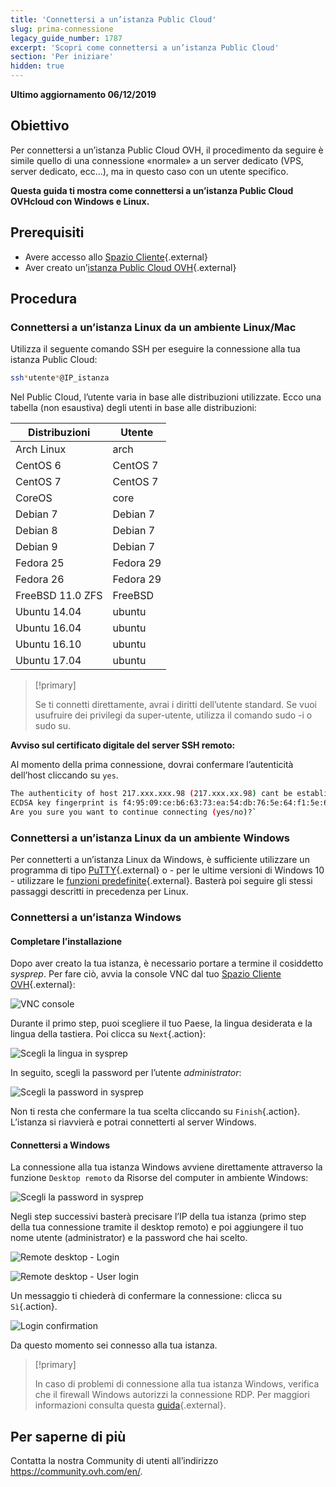 ```yaml
---
title: 'Connettersi a un’istanza Public Cloud'
slug: prima-connessione
legacy_guide_number: 1787
excerpt: 'Scopri come connettersi a un’istanza Public Cloud'
section: 'Per iniziare'
hidden: true
---
```


**Ultimo aggiornamento 06/12/2019**

## Obiettivo

Per connettersi a un’istanza Public Cloud OVH, il procedimento da seguire è simile quello di una connessione «normale» a un server dedicato (VPS, server dedicato, ecc…), ma in questo caso con un utente specifico.

**Questa guida ti mostra come connettersi a un’istanza Public Cloud OVHcloud con Windows e Linux.**

## Prerequisiti

* Avere accesso allo [Spazio Cliente](https://www.ovh.com/auth/?action=gotomanager&from=https://www.ovh.it/&ovhSubsidiary=it){.external}
* Aver creato un’[istanza Public Cloud OVH](https://www.ovhcloud.com/it/public-cloud/){.external}

## Procedura

### Connettersi a un’istanza Linux da un ambiente Linux/Mac

Utilizza il seguente comando SSH per eseguire la connessione alla tua istanza Public Cloud:

```sh
ssh*utente*@IP_istanza
```

Nel Public Cloud, l’utente varia in base alle distribuzioni utilizzate. Ecco una tabella (non esaustiva) degli utenti in base alle distribuzioni:

|Distribuzioni|Utente|
|---|---|
|Arch Linux|arch|
|CentOS 6|CentOS 7|
|CentOS 7|CentOS 7|
|CoreOS|core|
|Debian 7|Debian 7|
|Debian 8|Debian 7|
|Debian 9|Debian 7|
|Fedora 25|Fedora 29|
|Fedora 26|Fedora 29|
|FreeBSD 11.0 ZFS|FreeBSD|
|Ubuntu 14.04|ubuntu|
|Ubuntu 16.04|ubuntu|
|Ubuntu 16.10|ubuntu|
|Ubuntu 17.04|ubuntu|

> [!primary]
>
> Se ti connetti direttamente, avrai i diritti dell’utente standard. Se vuoi usufruire dei privilegi da super-utente, utilizza il comando sudo -i o sudo su.
>


**Avviso sul certificato digitale del server SSH remoto:**


Al momento della prima connessione, dovrai confermare l’autenticità dell’host cliccando su `yes`.

```sh
The authenticity of host 217.xxx.xxx.98 (217.xxx.xx.98) cant be established.
ECDSA key fingerprint is f4:95:09:ce:b6:63:73:ea:54:db:76:5e:64:f1:5e:6d.
Are you sure you want to continue connecting (yes/no)?`
```


### Connettersi a un’istanza Linux da un ambiente Windows

Per connetterti a un’istanza Linux da Windows, è sufficiente utilizzare un programma di tipo [PuTTY](https://www.putty.org/){.external} o - per le ultime versioni di Windows 10 - utilizzare le [funzioni predefinite](https://docs.microsoft.com/en-us/windows/wsl/about){.external}. Basterà poi seguire gli stessi passaggi descritti in precedenza per Linux.


### Connettersi a un’istanza Windows

#### Completare l’installazione

Dopo aver creato la tua istanza, è necessario portare a termine il cosiddetto *sysprep*.  Per fare ciò, avvia la console VNC dal tuo [Spazio Cliente OVH](https://www.ovh.com/auth/?action=gotomanager&from=https://www.ovh.it/&ovhSubsidiary=it){.external}:

![VNC console](images/vnc_console.png)

Durante il primo step, puoi scegliere il tuo Paese, la lingua desiderata e la lingua della tastiera. Poi clicca su `Next`{.action}:

![Scegli la lingua in sysprep](images/sysprep_first_step.png)

In seguito, scegli la password per l’utente *administrator*:

![Scegli la password in sysprep](images/sysprep_password.png)

Non ti resta che confermare la tua scelta cliccando su `Finish`{.action}. L’istanza si riavvierà e potrai connetterti al server Windows.


#### Connettersi a Windows

La connessione alla tua istanza Windows avviene direttamente attraverso la funzione `Desktop remoto` da Risorse del computer in ambiente Windows:

![Scegli la password in sysprep](images/remote_desktop.png)

Negli step successivi basterà precisare l’IP della tua istanza (primo step della tua connessione tramite il desktop remoto) e poi aggiungere il tuo nome utente (administrator) e la password che hai scelto.

![Remote desktop - Login](images/remote_desktop_connection_IP.png)

![Remote desktop - User login](images/remote_desktop_connection_user.png)

Un messaggio ti chiederà di confermare la connessione:  clicca su `Sì`{.action}.

![Login confirmation](images/connection_validation.png)

Da questo momento sei connesso alla tua istanza.

> [!primary]
>
> In caso di problemi di connessione alla tua istanza Windows, verifica che il firewall Windows autorizzi la connessione RDP. Per maggiori informazioni consulta questa [guida](https://docs.ovh.com/it/vps/windows-first-config/){.external}. 
> 


## Per saperne di più 

Contatta la nostra Community di utenti all’indirizzo <https://community.ovh.com/en/>.